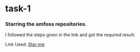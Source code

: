 # task-1 #

### Starring the amfoss repositories. ###
I followed the steps given in the link and got the required result. 

Link Used:
[Star-me](https://github.com/amfoss/star-me )
